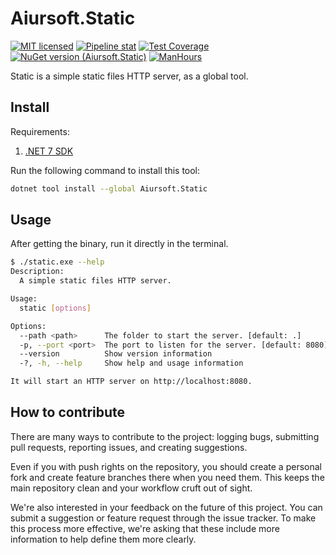 # Aiursoft.Static

[![MIT licensed](https://img.shields.io/badge/license-MIT-blue.svg)](https://gitlab.aiursoft.cn/aiursoft/static/-/blob/master/LICENSE)
[![Pipeline stat](https://gitlab.aiursoft.cn/aiursoft/static/badges/master/pipeline.svg)](https://gitlab.aiursoft.cn/aiursoft/static/-/pipelines)
[![Test Coverage](https://gitlab.aiursoft.cn/aiursoft/static/badges/master/coverage.svg)](https://gitlab.aiursoft.cn/aiursoft/static/-/pipelines)
[![NuGet version (Aiursoft.Static)](https://img.shields.io/nuget/v/Aiursoft.Static.svg)](https://www.nuget.org/packages/Aiursoft.Static/)
[![ManHours](https://manhours.aiursoft.cn/gitlab/gitlab.aiursoft.cn/aiursoft/Static.svg)](https://gitlab.aiursoft.cn/aiursoft/Static/-/commits/master?ref_type=heads)

Static is a simple static files HTTP server, as a global tool.

## Install

Requirements:

1. [.NET 7 SDK](http://dot.net/)

Run the following command to install this tool:

```bash
dotnet tool install --global Aiursoft.Static
```

## Usage

After getting the binary, run it directly in the terminal.

```bash
$ ./static.exe --help
Description:
  A simple static files HTTP server.

Usage:
  static [options]

Options:
  --path <path>      The folder to start the server. [default: .]
  -p, --port <port>  The port to listen for the server. [default: 8080]
  --version          Show version information
  -?, -h, --help     Show help and usage information

It will start an HTTP server on http://localhost:8080.
```

## How to contribute

There are many ways to contribute to the project: logging bugs, submitting pull requests, reporting issues, and creating suggestions.

Even if you with push rights on the repository, you should create a personal fork and create feature branches there when you need them. This keeps the main repository clean and your workflow cruft out of sight.

We're also interested in your feedback on the future of this project. You can submit a suggestion or feature request through the issue tracker. To make this process more effective, we're asking that these include more information to help define them more clearly.
